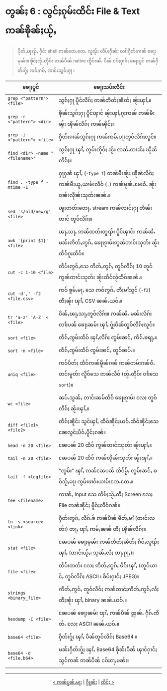 # တွၼ်ႈ 6 : လွင်ႈၵုမ်းထိင်း File & Text ဢၼ်ၶိုၼ်ႈယႂ်ႇ

> ပိုတ်ႇၽုၺ်ႇ ႁႅင်း shell ဢၼ်တေႉတေႉ လူၺ်ႈ လဵပ်ႈႁဵၼ်း လၢႆးႁဵတ်းၵၢၼ် ၶေႃႈမုၼ်း။ ၶိူင်ႈၸႂ်ႉတိုဝ်း ဢၼ်ပဵၼ် native ၸိူဝ်းၼႆႉ ပဵၼ် ငဝ်ႈႁၢၵ်ႈ ၶေႃႈပူင် ဢၼ်ႁဵတ်းႁႂ်ႈ ၸဝ်ႈၵဝ်ႇ ၸၢင်ႊသွၵ်ႈႁႃ ၊

|                ၶေႃႈပူင်                |                                        ၶေႃႈသပ်းလႅင်း                                               |
| ------------------------------------ | ----------------------------------------------------------------------------------------------- |
| `grep <"pattern"> <file>`            | သွၵ်ႈႁႃ ပိူင်လိၵ်ႈ ဢၼ်တႅတ်ႈၼႅတ်ႈ ၼႂ်းၾၢႆႇ။ |
| `grep -r <"pattern"> <dir>`          | ၶိုၼ်းသွၵ်ႈႁႃ ပိူင်ၾၢင် ၼႂ်းၾၢႆႇၵူႈဢၼ် ဢၼ်မီးၼႂ်း ၽိုၼ်လိၵ်ႈ ဢၼ်ၼိုင်ႈ။ |
| `grep -i <"pattern"> <file>`         | ႁဵတ်းၵၢၼ်သွၵ်ႈႁႃ ဢၼ်ဢမ်ႇပႃးတူဝ်လိၵ်ႈလူင်။ |
| `find <dir> -name "<filename>"`      | သွၵ်ႈႁႃ ၾၢႆႇ ၸွမ်းၸိုဝ်ႈ ၼႂ်း ၸၼ်ႉထၢၼ်ႈ ၽိုၼ်လိၵ်ႈ။ |
| `find . -type f -mtime -1`           | ႁႃႁၼ် ၾၢႆႇ (`-type f`) ဢၼ်မီးၼႂ်း ၽိုၼ်လိၵ်ႈ ဢၼ်မီးယူႇယၢမ်းလဵဝ် (`.`) ဢၼ်မူၼ်ႉမႄးဝႆႉ ၼႂ်းဝၼ်းလိုၼ်းသုတ်းၼၼ်ႉ။ |
| `sed 's/old/new/g' <file>`           | ၽူႈတတ်းတေႃႇ stream ဢၼ်ၸၢင်ႈႁႃ တႅၼ်းတၢင် တူဝ်လိၵ်ႈ။ |
| `awk '{print $1}' <file>`            | ၽႃႇသႃႇ ဢၼ်ထတ်းတူၺ်း ပိူင်ၾၢင်။ ဢၼ်ၼႆႉ မၼ်းဢိတ်ႇဢွၵ်ႇ ၶေႃႈၵႂၢမ်းဢွၼ်တၢင်းသုတ်း ၼႂ်းထႅဝ်ၵူႈထႅဝ်။ |
| `cut -c 1-10 <file>`                 | တႅပ်းဢွၵ်ႇသေ ဢိတ်ႇဢွၵ်ႇ တူဝ်လိၵ်ႈ 10 တူဝ် ဢွၼ်တၢင်းသုတ်း ၼႂ်းထႅဝ်လႂ်ထႅဝ်ၼၼ်ႉ။ |
| `cut -d',' -f2 <file.csv>`           | ဢဝ် ၶွမ်ႇမႃႇ သေ ဢဝ်ဢွၵ်ႇ တီႈမၢႆသွင် (`-f2`) တီႈၼႂ်း ၾၢႆႇ CSV ၼၼ်ႉယဝ်ႉ။ |
| `tr 'a-z' 'A-Z' < <file>`            | ပိၼ်ႇၽႃႇသႃႇတူဝ်လိၵ်ႈ။ ဢၼ်ၼႆႉ မၼ်းလႅၵ်ႈလၢႆႈပၼ် ၶေႃႈၼမ်း ၾၢႆႇ ႁႂ်ႈပဵၼ်တူဝ်လိၵ်ႈလူင်။ |
| `sort <file>`                        | ၸႅၵ်ႇၸွမ်းထႅဝ် ၾၢႆႇလိၵ်ႈ ၸွမ်းၼင်ႇ ဢႅၵ်ႉၶရႃႇ။ |
| `sort -n <file>`                     | ၸႅၵ်ႇၸွမ်းထႅဝ် ၸွမ်းၼင်ႇ တူဝ်ၼပ်ႉ။ |
| `uniq <file>`                        | ဢဝ်ပႅတ်ႈ ထႅဝ်ဢၼ်မိူၼ်ၵၼ် ဢၼ်တမ်းၵၼ်ဝႆႉ တင်းမူတ်း လိူဝ်သေ ဢၼ်လဵဝ် (ၸႂ်ႉတိုဝ်း ဝၢႆးသေ `sort`)။ |
| `wc <file>`                          | ၼပ်ႉသွၼ်ႇ တၢင်းၼမ်ထႅဝ် ၶေႃႈၵႂၢမ်း လႄႈ တူဝ်လိၵ်ႈ ၼႂ်းၾၢႆႇ။ |
| `diff <file1> <file2>`               | တႅၵ်ႈၼိူင်း သွင်ၾၢႆႇ ထႅဝ်ၼိုင်ႈယဝ်ႉထႅဝ်ၼိုင်ႈသေ ၼႄလွင်ႈပႅၵ်ႇပိူင်ႈၵၼ်။ |
| `head -n 20 <file>`                  | ၼႄပၼ် 20 ထႅဝ် ဢွၼ်တၢင်းသုတ်း ၼႂ်းၾၢႆႇ။ |
| `tail -n 20 <file>`                  | ၼႄပၼ် 20 ထႅဝ် ဢၼ်လိုၼ်းသုတ်း ၼႂ်းၾၢႆႇ။ |
| `tail -f <logfile>`                  | "ၸွမ်း" ၾၢႆႇ ဢၼ်ၼႄပၼ် ထႅဝ်မႂ်ႇ ၸွမ်းၼင်ႇ ၶဝ်သႂ်ႇမႃး ၸွမ်းၶၢဝ်းယၢမ်းတႄႉတႄႉ။ |
| `tee <filename>`                     | ဢၢၼ်ႇ Input သေ တႅမ်ႈသႂ်ႇတီႈ Screen လႄႈ File ဢၼ်ၼိုင်ႈ မိူဝ်ႈလဵဝ်ၵၼ်။ |
| `ln -s <source> <link>`              | ႁဵတ်းဢွၵ်ႇ လဵၵ်ႉၶ် ဢၼ်ပဵၼ် မဵတ်ႇမၢႆ (တၢင်းလတ်း) တႃႇ ၾၢႆႇ ဢမ်ႇၼၼ် တီႈ ၽိုၼ်လိၵ်ႈ။ |
| `stat <file>`                        | ၼႄပၼ် ၶေႃႈမုၼ်း ဢၼ်တႅတ်ႈၼႅတ်ႈ ၵဵဝ်ႇလူၺ်ႈ ၾၢႆႇ (တၢင်းယႂ်ႇ၊ သုၼ်ႇလႆႈ ၸႃႉၵႂႃႇ)။ |
| `file <file>`                        | တႅပ်းတတ်း လႄႈ ဢိတ်ႇဢွၵ်ႇ မဵဝ်းၾၢႆႇ (တူဝ်ယၢင်ႇ တူဝ်လိၵ်ႈ ASCII ၊ ၶႅပ်းႁၢင်ႈ JPEG)။ |
| `strings <binary_file>`              | ဢိတ်ႇဢွၵ်ႇ တူဝ်လိၵ်ႈ ဢၼ်ၸၢင်ႈဢိတ်ႇဢွၵ်ႇလႆႈ တီႈၼႂ်း ၾၢႆႇ binary ၼၼ်ႉယဝ်ႉ။ |
| `hexdump -C <file>`                  | ၼႄပၼ် ၶေႃႈၼမ်း ၾၢႆႇ ဢၼ်ပဵၼ် ၾွၼ်ႉ ႁႅၵ်ႉၸိတ်ႉ လႄႈ ASCII ၼၼ်ႉယဝ်ႉ။ |
| `base64 <file>`                      | ႁဵတ်းႁႂ်ႈ ၾၢႆႇ ပဵၼ်တူဝ်လိၵ်ႈ Base64 ။ |
| `base64 -d <file.b64>`               | မၼ်းႁဵတ်းႁႂ်ႈ ၾၢႆႇ Base64 ၶိုၼ်းပဵၼ် ၾၢင်ႁၢင်ႈ သွင်ဢၼ် ဢၼ်ပဵၼ် ငဝ်ႈငႃႇမၼ်း။ |
  
---
<p align="center">
  <a href="chapter_05-sh.md">< ဢၼ်ပူၼ်ႉမႃး</a> | <a href="README.md">ႁိူၼ်း</a> | <a href="chapter_07-sh.md">ထႅင်ႈ ></a>
</p>
